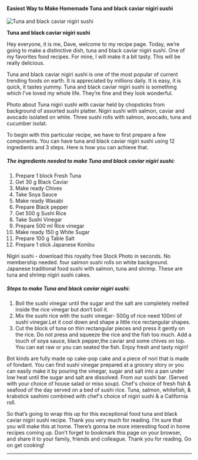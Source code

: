             

#### Easiest Way to Make Homemade Tuna and black caviar nigiri sushi

![Tuna and black caviar nigiri sushi](https://img-global.cpcdn.com/recipes/19dee21522f009a4/751x532cq70/tuna-and-black-caviar-nigiri-sushi-recipe-main-photo.jpg)

**Tuna and black caviar nigiri sushi**

Hey everyone, it is me, Dave, welcome to my recipe page. Today, we’re going to make a distinctive dish, tuna and black caviar nigiri sushi. One of my favorites food recipes. For mine, I will make it a bit tasty. This will be really delicious.

Tuna and black caviar nigiri sushi is one of the most popular of current trending foods on earth. It is appreciated by millions daily. It is easy, it is quick, it tastes yummy. Tuna and black caviar nigiri sushi is something which I’ve loved my whole life. They’re fine and they look wonderful.

Photo about Tuna nigiri sushi with caviar held by chopsticks from background of assorted sushi platter. Nigiri sushi with salmon, caviar and avocado isolated on white. Three sushi rolls with salmon, avocado, tuna and cucumber isolat.

To begin with this particular recipe, we have to first prepare a few components. You can have tuna and black caviar nigiri sushi using 12 ingredients and 3 steps. Here is how you can achieve that.

##### The ingredients needed to make Tuna and black caviar nigiri sushi:

1.  Prepare 1 block Fresh Tuna
2.  Get 30 g Black Caviar
3.  Make ready Chives
4.  Take Soya Sauce
5.  Make ready Wasabi
6.  Prepare Black pepper
7.  Get 500 g Sushi Rice
8.  Take Sushi Vinegar
9.  Prepare 500 ml Rice vinegar
10.  Make ready 150 g White Sugar
11.  Prepare 100 g Table Salt
12.  Prepare 1 stick Japanese Kombu

Nigiri sushi - download this royalty free Stock Photo in seconds. No membership needed. four salmon sushi rolls on white background. Japanese traditional food sushi with salmon, tuna and shrimp. These are tuna and shrimp nigiri sushi cakes.

##### Steps to make Tuna and black caviar nigiri sushi:

1.  Boil the sushi vinegar until the sugar and the salt are completely melted inside the rice vinegar but don’t boil it.
2.  Mix the sushi rice with the sushi vinegar- 500g of rice need 100ml of sushi vinegar.Let it cool down and shape a little rice rectangular shapes.
3.  Cut the block of tuna on thin rectangular pieces and press it gently on the rice. Do not press and squeeze the rice and the fish too much. Add a touch of soya sauce, black pepper,the caviar and some chives on top. You can eat raw or you can seated the fish. Enjoy fresh and tasty nigiri!

Bot kinds are fully made op cake-pop cake and a piece of nori that is made of fondant. You can find sushi vinegar prepared at a grocery story or you can easily make it by pouring the vinegar, sugar and salt into a pan under low heat until the sugar and salt are dissolved. From our sushi bar. (Served with your choice of house salad or miso soup). Chef's choice of fresh fish & seafood of the day served on a bed of sushi rice. Tuna, salmon, whitefish, & krabstick sashimi combined with chef's choice of nigiri sushi & a California roll.

So that’s going to wrap this up for this exceptional food tuna and black caviar nigiri sushi recipe. Thank you very much for reading. I’m sure that you will make this at home. There’s gonna be more interesting food in home recipes coming up. Don’t forget to bookmark this page on your browser, and share it to your family, friends and colleague. Thank you for reading. Go on get cooking!

* * *